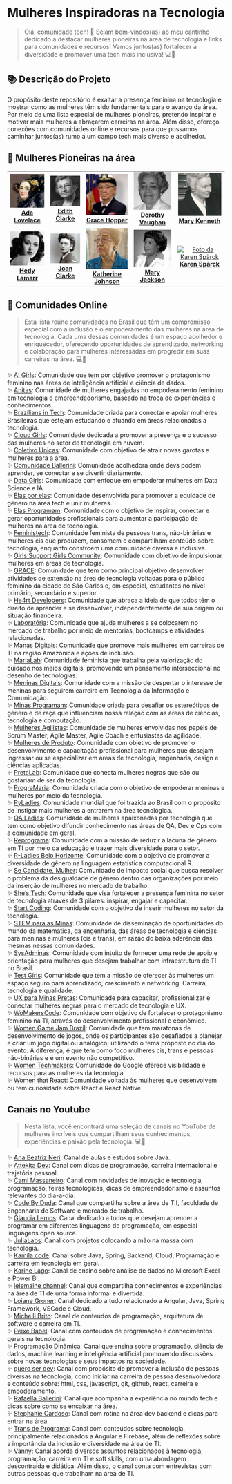 <h1 align="center">Mulheres Inspiradoras na Tecnologia</h1>

>Olá, comunidade tech! 👋 Sejam bem-vindos(as) ao meu cantinho dedicado a destacar mulheres pioneiras na área de tecnologia e links para comunidades e recursos! Vamos juntos(as) fortalecer a diversidade e promover uma tech mais inclusiva! 💻🚀

## 📚 Descrição do Projeto

O propósito deste repositório é exaltar a presença feminina na tecnologia e mostrar como as mulheres têm sido fundamentais para o avanço da área. Por meio de uma lista especial de mulheres pioneiras, pretendo inspirar e motivar mais mulheres a abraçarem carreiras na àrea. Além disso, ofereço conexões com comunidades online e recursos para que possamos caminhar juntos(as) rumo a um campo tech mais diverso e acolhedor.

## 📜 Mulheres Pioneiras na área 

<table>
<tbody>
<tr>
    <td align = "center">
      <a href="https://pt.wikipedia.org/wiki/Ada_Lovelace">
        <img src="https://github.com/talytam/mulheres-inspiradoras-na-tecnologia/blob/main/img/01-AdaLovelace.png" width="100px;" alt="Foto da Ada Lovelace"/><br>
        <b>Ada Lovelace</b>
    </a>
    </td>
    <td align = "center">
      <a href="https://pt.wikipedia.org/wiki/Edith_Clarke">
        <img src="https://github.com/talytam/mulheres-inspiradoras-na-tecnologia/blob/main/img/02-EdithClarke.png" width="100px;" alt="Foto da Edith Clarke"/><br>
        <b>Edith Clarke</b>
    </a>
    </td>
    <td align = "center">
      <a href="https://pt.wikipedia.org/wiki/Grace_Hopper">
        <img src="https://github.com/talytam/mulheres-inspiradoras-na-tecnologia/blob/main/img/03-CommodoreGraceMHopper.png" width="100px;" alt="Foto da Grace Hopper"/><br>
        <b>Grace Hopper</b>
    </a>
    </td>
    <td align = "center">
      <a href="https://pt.wikipedia.org/wiki/Dorothy_Vaughan">
        <img src="https://github.com/talytam/mulheres-inspiradoras-na-tecnologia/blob/main/img/04-DorothyJohnsonVaughan.png" width="100px;" alt="Foto da Dorothy Vaughan"/><br>
        <b>Dorothy Vaughan</b>
    </a>
    </td>
    <td align = "center">
      <a href="https://pt.wikipedia.org/wiki/Mary_Kenneth_Keller">
        <img src="https://github.com/talytam/mulheres-inspiradoras-na-tecnologia/blob/main/img/05-MaryKennethKeller.png" width="100px;" alt="Foto da Mary Kenneth"/><br>
        <b>Mary Kenneth</b>
</tr>
<tr>
<td align = "center">
      <a href="https://pt.wikipedia.org/wiki/Hedy_Lamarr">
        <img src="https://github.com/talytam/mulheres-inspiradoras-na-tecnologia/blob/main/img/06-HedyLamarr.png" width="100px;" alt="Foto da Hedy Lamarr"/><br>
        <b>Hedy Lamarr</b>
    </a>
    </td>
    <td align = "center">
      <a href="https://pt.wikipedia.org/wiki/Joan_Clarke">
        <img src="https://github.com/talytam/mulheres-inspiradoras-na-tecnologia/blob/main/img/07-JoanClarke.png" width="100px;" alt="Foto da Joan Clarke"/><br>
        <b>Joan Clarke</b>
    </a>
    </td>
    <td align = "center">
      <a href="https://pt.wikipedia.org/wiki/Katherine_Johnson">
        <img src="https://github.com/talytam/mulheres-inspiradoras-na-tecnologia/blob/main/img/08-KatherineJohnson.png" width="100px;" alt="Foto da Katherine Johnson"/><br>
        <b>Katherine Johnson</b>
    </a>
    </td>
    <td align = "center">
      <a href="https://pt.wikipedia.org/wiki/Mary_Jackson">
        <img src="https://github.com/talytam/mulheres-inspiradoras-na-tecnologia/blob/main/img/09-MaryJackson.png" width="100px;" alt="Foto da Mary Jackson"/><br>
        <b>Mary Jackson</b>
      </a>
     </td>
    <td align = "center">
      <a href="https://pt.wikipedia.org/wiki/Karen_Sp%C3%A4rck_Jones">
        <img src="https://github.com/talytam/mulheres-inspiradoras-na-tecnologia/blob/main/img/10-KarenSp%C3%A4rckJones.png" width="100px;" alt="Foto da Karen Spärck"/><br>
        <b>Karen Spärck</b>
      </a>
     </td>
</tbody>
</tr>          
</table>

## 🤝 Comunidades Online

>Esta lista reúne comunidades no Brasil que têm um compromisso especial com a inclusão e o empoderamento das mulheres na área de tecnologia. Cada uma dessas comunidades é um espaço acolhedor e enriquecedor, oferecendo oportunidades de aprendizado, networking e colaboração para mulheres interessadas em progredir em suas carreiras na área. 💻🌈


✨ [AI Girls](https://aigirlsbr.github.io/): Comunidade que tem por objetivo promover o protagonismo feminino nas áreas de inteligência artificial e ciência de dados.<br>
✨ [Anitas](https://www.linkedin.com/company/anitas): Comunidade de mulheres engajadas no empoderamento feminino em tecnologia e empreendedorismo, baseado na troca de experiências e conhecimentos.<br>
✨ [Brazilians in Tech](https://braziliansintech.com/): Comunidade criada para conectar e apoiar mulheres Brasileiras que estejam estudando e atuando em áreas relacionadas a tecnologia.<br>
✨ [Cloud Girls](https://www.cloudgirls.com.br/): Comunidade dedicada a promover a presença e o sucesso das mulheres no setor de tecnologia em nuvem.<br>
✨ [Coletivo Unicas](https://coletivo-unicas.vercel.app/): Comunidade com objetivo de atrair novas garotas e mulheres para a área.<br>
✨ [Comunidade Ballerini](https://www.linkedin.com/company/comunidadeballerini/): Comunidade acolhedora onde devs podem aprender, se conectar e se divertir diariamente.<br>
✨ [Data Girls](https://linktr.ee/DataGirls): Comunidade com enfoque em empoderar mulheres em Data Science e IA.<br>
✨ [Elas por elas](https://linktr.ee/elaspor): Comunidade desenvolvida para promover a equidade de gênero na área tech e unir mulheres.<br>
✨ [Elas Programam](https://www.elasprogramam.com.br/): Comunidade com o objetivo de inspirar, conectar e gerar oportunidades profissionais para aumentar a participação de mulheres na área de tecnologia.<br>
✨ [Feministech](https://feministech.com.br/): Comunidade feminista de pessoas trans, não-binárias e mulheres cis que produzem, consomem e compartilham conteúdo sobre tecnologia, enquanto constroem uma comunidade diversa e inclusiva.<br>
✨ [Girls Support Girls Community](https://linktr.ee/gsgcommunity): Comunidade com objetivo de impulsionar mulheres em áreas de tecnologia.<br>
✨ [GRACE](http://grace.icmc.usp.br/): Comunidade que tem como principal objetivo desenvolver atividades de extensão na área de tecnologia voltadas para o público feminino da cidade de São Carlos e, em especial, estudantes no nível primário, secundário e superior.<br>
✨ [He4rt Developers](https://heartdevs.com/): Comunidade que abraça a ideia de que todos têm o direito de aprender e se desenvolver, independentemente de sua origem ou situação financeira.<br>
✨ [Laboratória](https://linktr.ee/laboratoria_br): Comunidade que ajuda mulheres a se colocarem no mercado de trabalho por meio de mentorias, bootcamps e atividades relacionadas.<br>
✨ [Manas Digitais](https://linktr.ee/manasdigitais): Comunidade que promove mais mulheres em carreiras de TI na região Amazônica e ações de inclusão.<br>
✨ [MariaLab](https://www.marialab.org/): Comunidade feminista que trabalha pela valorização do cuidado nos meios digitais, promovendo um pensamento interseccional no desenho de tecnologias.<br>
✨ [Meninas Digitais](https://linktr.ee/meninasdigitaissbc): Comunidade com a missão de despertar o interesse de meninas para seguirem carreira em Tecnologia da Informação e Comunicação.<br>
✨ [Minas Programam](https://linktr.ee/minasprogramam): Comunidade criada para desafiar os estereótipos de gênero e de raça que influenciam nossa relação com as áreas de ciências, tecnologia e computação.<br>
✨ [Mulheres Agilistas](https://linktr.ee/MulheresAgilistas): Comunidade de mulheres envolvidas nos papéis de Scrum Master, Agile Master, Agile Coach e entusiastas da agilidade.<br>
✨ [Mulheres de Produto](https://mulheresdeproduto.com/): Comunidade com objetivo de promover o desenvolvimento e capacitação profissional para mulheres que desejam ingressar ou se especializar em áreas de tecnologia, engenharia, design e ciências aplicadas.<br>
✨ [PretaLab](https://linktr.ee/pretalab): Comunidade que conecta mulheres negras que são ou gostariam de ser da tecnologia.<br>
✨ [PrograMaria](https://vamosjuntes.programaria.org/links): Comunidade criada com o objetivo de empoderar meninas e mulheres por meio da tecnologia.<br>
✨ [PyLadies](https://linktr.ee/pyladiesbrasil): Comunidade mundial que foi trazida ao Brasil com o propósito de instigar mais mulheres a entrarem na área tecnológica.<br>
✨ [QA Ladies](https://linktr.ee/qaladies): Comunidade de mulheres apaixonadas por tecnologia que tem como objetivo difundir conhecimento nas áreas de QA, Dev e Ops com a comunidade em geral.<br>
✨ [Reprograma](https://linktr.ee/ReprogramaBr): Comunidade com a missão de reduzir a lacuna de gênero em TI por meio da educação e trazer mais diversidade para o setor.<br>
✨ [R-Ladies Belo Horizonte](https://linktr.ee/rladiesbh): Comunidade com o objetivo de promover a diversidade de gênero na linguagem estatística computacional R.<br>
✨ [Se Candidate, Mulher](https://ig.rdstation.com/secandidatemulher): Comunidade de impacto social que busca resolver o problema da desigualdade de gênero dentro das organizações por meio da inserção de mulheres no mercado de trabalho.<br>
✨ [She’s Tech](https://linktr.ee/shestech): Comunidade que visa fortalecer a presença feminina no setor de tecnologia através de 3 pilares: inspirar, engajar e capacitar.<br>
✨ [Start Coding](https://linktr.ee/startcoding): Comunidade com o objetivo de inserir mulheres no setor da tecnologia.<br>
✨ [STEM para as Minas](https://www.stemparaminas.com/): Comunidade de disseminação de oportunidades do mundo da matemática, da engenharia, das áreas de tecnologia e ciências  para meninas e mulheres (cis e trans), em razão do baixa aderência das mesmas nessas comunidades.<br>
✨ [SysAdminas](https://linktr.ee/sysadminas): Comunidade com intuito de fornecer uma rede de apoio e orientação para mulheres que desejam trabalhar com infraestrutura de TI no Brasil.<br>
✨ [Test Girls](https://testgirls.com.br/): Comunidade que tem a missão de oferecer às mulheres um espaço seguro para aprendizado, crescimento e networking. Carreira, tecnologia e qualidade.<br>
✨ [UX para Minas Pretas](https://linktr.ee/uxmpretas): Comunidade para capacitar, profissionalizar e conectar mulheres negras para o mercado de tecnologia e UX.<br>
✨ [WoMakersCode](https://linktr.ee/womakerscode): Comunidade com objetivo de fortalecer o protagonismo feminino na TI, através do desenvolvimento profissional e econômico.<br>
✨ [Women Game Jam Brazil](http://www.womengamejam.org/pt/): Comunidade que tem maratonas de desenvolvimento de jogos, onde os participantes são desafiados a planejar e criar um jogo digital ou analógico, utilizando o tema proposto no dia do evento. A diferença, é que tem como foco mulheres cis, trans e pessoas não-binárias e é um evento não competitivo.<br>
✨ [Women Techmakers](https://developers.google.com/womentechmakers): Comunidade do Google oferece visibilidade e recursos para as mulheres da tecnologia.<br>
✨ [Women that React](https://linktr.ee/womenthatreact): Comunidade voltada às mulheres que desenvolvem ou tem curiosidade sobre React e React Native.<br>

## Canais no Youtube

>Nesta lista, você encontrará uma seleção de canais no YouTube de mulheres incríveis que compartilham seus conhecimentos, experiências e paixão pela tecnologia. 💻💖


✨ [Ana Beatriz Neri](https://www.youtube.com/@AnaBeatrizNeriDev/): Canal de aulas e estudos sobre Java.<br>
✨ [Attekita Dev](https://www.youtube.com/@attekitadev): Canal com dicas de programação, carreira internacional e trajetória pessoal.<br>
✨ [Cami Massaneiro](https://www.youtube.com/@camimassaneiro1944): Canal com novidades de inovação e tecnologia, programação, feiras tecnológicas, dicas de empreendedorismo e assuntos relevantes do dia-a-dia.<br>
✨ [Code By Duda](https://www.youtube.com/@CodeByDuda): Canal que compartilha sobre a área de T.I, faculdade de Engenharia de Software e mercado de trabalho.<br>
✨ [Glaucia Lemos](https://www.youtube.com/@GlauciaLemos): Canal dedicado a todos que desejam aprender a programar em diferentes linguagens de programação, em especial - linguagens open source.<br>
✨ [JuliaLabs](https://www.youtube.com/@Julia_Labs): Canal com projetos colocando a mão na massa com tecnologia.<br>
✨ [Kamila code](https://www.youtube.com/@Kamilacode): Canal sobre Java, Spring, Backend, Cloud, Programação e carreira em tecnologia em geral.<br>
✨ [Karine Lago](https://www.youtube.com/@KarineLago): Canal de ensino sobre análise de dados no Microsoft Excel e Power BI.<br>
✨ [lelemaine channel](https://www.youtube.com/@lelemainechannel): Canal que compartilha conhecimentos e experiências na área de TI de uma forma informal e divertida.<br>
✨ [Loiane Groner](https://www.youtube.com/@loianegroner): Canal dedicado a tudo relacionado a Angular, Java, Spring Framework, VSCode e Cloud.<br>
✨ [Michelli Brito](https://www.youtube.com/@MichelliBrito): Canal de conteúdos de programação, arquitetura de software e carreira em TI.<br>
✨ [Peixe Babel](https://www.youtube.com/@PeixeBabel): Canal com conteúdos de programação e conhecimentos gerais na tecnologia.<br>
✨ [Programação Dinâmica](https://www.youtube.com/@pgdinamica): Canal que ensina sobre programação, ciência de dados, machine learning e inteligência artificial promovendo discussões sobre novas tecnologias e seus impactos na sociedade.<br>
✨ [quero ser dev](https://www.youtube.com/@queroserdev): Canal com propósito de promover a inclusão de pessoas diversas na tecnologia, como iniciar na carreira de pessoa desenvolvedora e conteúdo sobre: html, css, javascript, git, github, react, carreira e empoderamento.<br>
✨ [Rafaella Ballerini](https://www.youtube.com/@rafaellaballerini): Canal que acompanha a experiência no mundo tech e dicas sobre como se encaixar na área.<br>
✨ [Stephanie Cardoso](https://www.youtube.com/@dev_stephanie): Canal com rotina na área dev backend e dicas para entrar na área.<br>
✨ [Trans de Programa](https://www.youtube.com/@TransdePrograma): Canal com conteúdos sobre tecnologia, principalmente relacionados a Angular e Firebase, além de reflexões sobre a importância da inclusão e diversidade na área de TI.<br>
✨ [Vanny](https://www.youtube.com/@wonderwanny): Canal aborda diversos assuntos relacionados à tecnologia, programação, carreira em TI e soft skills, com uma abordagem descontraída e didática. Além disso, o canal conta com entrevistas com outras pessoas que trabalham na área de TI.<br>

